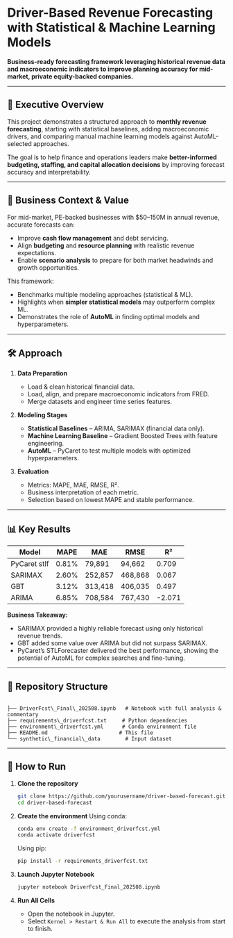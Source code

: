 # Driver-Based Revenue Forecasting with Statistical & Machine Learning Models

**Business-ready forecasting framework leveraging historical revenue data and macroeconomic indicators to improve planning accuracy for mid-market, private equity-backed companies.**

---

## 📌 Executive Overview
This project demonstrates a structured approach to **monthly revenue forecasting**, starting with statistical baselines, adding macroeconomic drivers, and comparing manual machine learning models against AutoML-selected approaches.

The goal is to help finance and operations leaders make **better-informed budgeting, staffing, and capital allocation decisions** by improving forecast accuracy and interpretability.

---

## 💼 Business Context & Value
For mid-market, PE-backed businesses with $50–150M in annual revenue, accurate forecasts can:
- Improve **cash flow management** and debt servicing.
- Align **budgeting** and **resource planning** with realistic revenue expectations.
- Enable **scenario analysis** to prepare for both market headwinds and growth opportunities.

This framework:
- Benchmarks multiple modeling approaches (statistical & ML).
- Highlights when **simpler statistical models** may outperform complex ML.
- Demonstrates the role of **AutoML** in finding optimal models and hyperparameters.

---

## 🛠 Approach

1. **Data Preparation**
   - Load & clean historical financial data.
   - Load, align, and prepare macroeconomic indicators from FRED.
   - Merge datasets and engineer time series features.

2. **Modeling Stages**
   - **Statistical Baselines** – ARIMA, SARIMAX (financial data only).
   - **Machine Learning Baseline** – Gradient Boosted Trees with feature engineering.
   - **AutoML** – PyCaret to test multiple models with optimized hyperparameters.

3. **Evaluation**
   - Metrics: MAPE, MAE, RMSE, R².
   - Business interpretation of each metric.
   - Selection based on lowest MAPE and stable performance.

---

## 📊 Key Results
| Model        | MAPE   | MAE       | RMSE      | R²     |
|--------------|--------|-----------|-----------|--------|
| PyCaret stlf | 0.81%  | 79,891    | 94,662    | 0.709  |
| SARIMAX      | 2.60%  | 252,857   | 468,868   | 0.067  |
| GBT          | 3.12%  | 313,418   | 406,035   | 0.497  |
| ARIMA        | 6.85%  | 708,584   | 767,430   | -2.071 |

**Business Takeaway:**  
- SARIMAX provided a highly reliable forecast using only historical revenue trends.
- GBT added some value over ARIMA but did not surpass SARIMAX.
- PyCaret’s STLForecaster delivered the best performance, showing the potential of AutoML for complex searches and fine-tuning.

---

## 📂 Repository Structure
```

├── DriverFcst\_Final\_202508.ipynb   # Notebook with full analysis & commentary
├── requirements\_driverfcst.txt     # Python dependencies
├── environment\_driverfcst.yml      # Conda environment file
├── README.md                       # This file
└── synthetic\_financial\_data        # Input dataset

````

---

## 🚀 How to Run

1. **Clone the repository**
   ```bash
   git clone https://github.com/yourusername/driver-based-forecast.git
   cd driver-based-forecast
   ```

2. **Create the environment**
   Using conda:

   ```bash
   conda env create -f environment_driverfcst.yml
   conda activate driverfcst
   ```

   Using pip:

   ```bash
   pip install -r requirements_driverfcst.txt
   ```

3. **Launch Jupyter Notebook**

   ```bash
   jupyter notebook DriverFcst_Final_202508.ipynb
   ```

4. **Run All Cells**

   * Open the notebook in Jupyter.
   * Select `Kernel > Restart & Run All` to execute the analysis from start to finish.

```